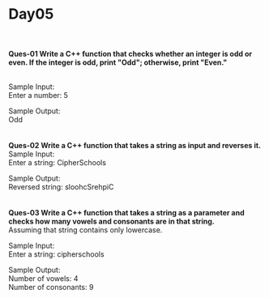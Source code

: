 # Day05

<br>
<br>
<b>Ques-01 Write a C++ function that checks whether an integer is odd or even. If the integer is odd, print "Odd"; otherwise, print "Even."</b>
<br>
<br>

Sample Input:<br>
Enter a number: 5<br>

Sample Output:<br>
Odd<br>
<br>
<br>
<b>Ques-02 Write a C++ function that takes a string as input and reverses it.</b>
<br>
Sample Input:<br>
Enter a string: CipherSchools<br>

Sample Output:<br>
Reversed string: sloohcSrehpiC<br>
<br>
<br>
<b>Ques-03 Write a C++ function that takes a string as a parameter and checks how many vowels and consonants are in that string.</b>
<br>
Assuming that string contains only lowercase.
<br>

Sample Input:<br>
Enter a string: cipherschools<br>

Sample Output:<br>
Number of vowels: 4<br>
Number of consonants: 9<br>

<br>
<br>
